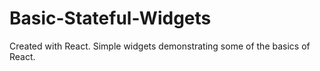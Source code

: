 # Basic-Stateful-Widgets
Created with React. Simple widgets demonstrating some of the basics of React.
